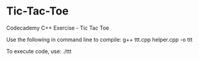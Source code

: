 # Tic-Tac-Toe
Codecademy C++ Exercise - Tic Tac Toe

Use the following in command line to compile:
g++ ttt.cpp helper.cpp -o ttt

To execute code, use:
./ttt
